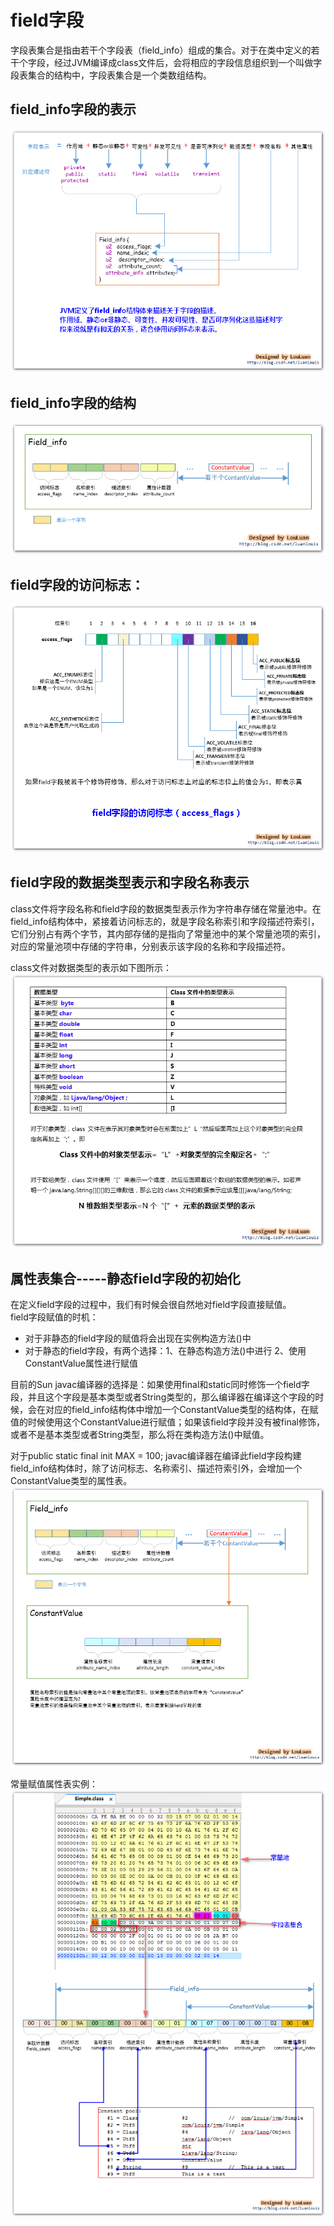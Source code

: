 # field字段
字段表集合是指由若干个字段表（field_info）组成的集合。对于在类中定义的若干个字段，经过JVM编译成class文件后，会将相应的字段信息组织到一个叫做字段表集合的结构中，字段表集合是一个类数组结构。 
    
## field_info字段的表示
![field-info-desc](../../../../resources/images/jvm/field-info-desc.png)  
    
## field_info字段的结构
![field-info-struct](../../../../resources/images/jvm/field-info-struct.png)  
    
## field字段的访问标志：    
![field-accessflag](../../../../resources/images/jvm/field-accessflag.png)  
    
## field字段的数据类型表示和字段名称表示
class文件将字段名称和field字段的数据类型表示作为字符串存储在常量池中。在field_info结构体中，紧接着访问标志的，就是字段名称索引和字段描述符索引，它们分别占有两个字节，其内部存储的是指向了常量池中的某个常量池项的索引，对应的常量池项中存储的字符串，分别表示该字段的名称和字段描述符。
    
class文件对数据类型的表示如下图所示：    
![field-datatype](../../../../resources/images/jvm/field-datatype.png)  
    
## 属性表集合-----静态field字段的初始化
在定义field字段的过程中，我们有时候会很自然地对field字段直接赋值。    
field字段赋值的时机：
-  对于非静态的field字段的赋值将会出现在实例构造方法<init>()中
- 对于静态的field字段，有两个选择：1、在静态构造方法<cinit>()中进行  2、使用ConstantValue属性进行赋值
    
目前的Sun javac编译器的选择是：如果使用final和static同时修饰一个field字段，并且这个字段是基本类型或者String类型的，那么编译器在编译这个字段的时候，会在对应的field_info结构体中增加一个ConstantValue类型的结构体，在赋值的时候使用这个ConstantValue进行赋值；如果该field字段并没有被final修饰，或者不是基本类型或者String类型，那么将在类构造方法<cinit>()中赋值。    
    
对于public static final init MAX = 100; javac编译器在编译此field字段构建field_info结构体时，除了访问标志、名称索引、描述符索引外，会增加一个ConstantValue类型的属性表。    
![field-constantvalue](../../../../resources/images/jvm/field-constantvalue.png)  
    
常量赋值属性表实例：    
![field-constantvalue2](../../../../resources/images/jvm/field-constantvalue2.png)  
    